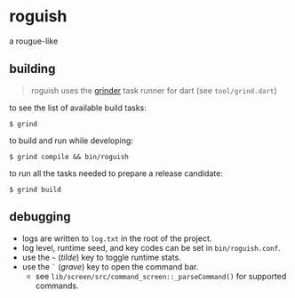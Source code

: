 # roguish
a rougue-like


## building
> roguish uses the [grinder] task runner for dart (see `tool/grind.dart`)

to see the list of available build tasks:

```console
$ grind
```

to build and run while developing:

```console
$ grind compile && bin/roguish
```

to run all the tasks needed to prepare a release candidate:

```console
$ grind build
```


## debugging

- logs are written to `log.txt` in the root of the project.
- log level, runtime seed, and key codes can be set in `bin/roguish.conf`.
- use the `~` (_tilde_) key to toggle runtime stats.
- use the `` ` `` (_grave_) key to open the command bar.
  - see `lib/screen/src/command_screen::_parseCommand()` for supported commands.



[grinder]: https://github.com/google/grinder.dart "dart workflows, automated"
